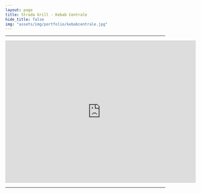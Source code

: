 ```yaml
---
layout: page
title: Strada Grill - Kebab Centrale
hide_title: false
img: "assets/img/portfolio/kebabcentrale.jpg"
---
```

---
<center>
<a href="tel:3281874906" title="Numero telefono">
 <span class="fa-stack fa-lg">
    <i class="fas fa-circle fa-stack-2x"></i>
    <i class="fas fa-phone fa-stack-1x fa-inverse fa-flip-horizontal"></i>
 </span>
</a>

<a href="https://www.facebook.com/profile.php?id=100068762512663" title="Pagina Facebook" target="_blank" rel="noopener">
  <span class="fa-stack fa-lg">
      <i class="fas fa-circle fa-stack-2x"></i>
      <i class="fab fa-facebook fa-stack-1x fa-inverse"></i>
  </span>
</a>
</center>

<p><center><iframe src="https://www.google.com/maps/embed?pb=!1m18!1m12!1m3!1d2848.31636308251!2d11.820682632706195!3d44.44718374190989!2m3!1f0!2f0!3f0!3m2!1i1024!2i768!4f13.1!3m3!1m2!1s0x477e1dce31519437%3A0xad56d43f7136f06!2sStrada%20Grill%20Pizza%20Kebab%20Centrale!5e0!3m2!1sit!2sit!4v1661952476689!5m2!1sit!2sit" width="600" height="450" style="border:0;" allowfullscreen="" loading="lazy" referrerpolicy="no-referrer-when-downgrade"></iframe></center></p>

---
